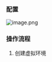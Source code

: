
### 配置

![image.png](https://cdn.jsdelivr.net/gh/Thomas333333/MyPostImage/Images/20240306165307.png)


### 操作流程

1. 创建虚拟环境 
```
```



